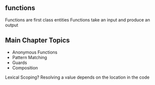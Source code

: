 ## functions 

Functions are first class entities 
Functions take an input and produce an output
 

## Main Chapter Topics

* Anonymous Functions 
* Pattern Matching
* Guards
* Composition


Lexical Scoping?
Resolving a value depends on the location in the code

 
